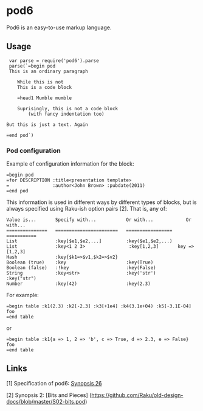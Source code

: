 # pod6

Pod6 is an easy-to-use markup language.

## Usage

```
 var parse = require('pod6').parse
 parse(`=begin pod
 This is an ordinary paragraph

    While this is not
    This is a code block

    =head1 Mumble mumble

    Suprisingly, this is not a code block
        (with fancy indentation too)

But this is just a text. Again

=end pod`)
```

### Pod configuration

Example of configuration information for the block:

```
=begin pod
=for DESCRIPTION :title<presentation template>
=                :author<John Brown> :pubdate(2011)
=end pod
```

This information is used in different ways by different types of blocks,
but is always specified using Raku-ish option pairs [2]. That is, any of:


```
Value is...       Specify with...           Or with...            Or with...
===============   =======================   =================   ===========
List              :key[$e1,$e2,...]         :key($e1,$e2,...)
List              :key<1 2 3>                :key[1,2,3]       key => [1,2,3]
Hash              :key{$k1=>$v1,$k2=>$v2}
Boolean (true)    :key                      :key(True)
Boolean (false)   :!key                     :key(False)
String            :key<str>                 :key('str')         :key("str")
Number            :key(42)                  :key(2.3) 
```

For example:

```
=begin table :k1(2.3) :k2[-2.3] :k3[+1e4] :k4(3.1e+04) :k5[-3.1E-04]
foo
=end table
```
or 

```
=begin table :k1{a => 1, 2 => 'b', c => True, d => 2.3, e => False}
foo
=end table
```

## Links 

[1] Specification of pod6: [Synopsis 26](https://github.com/perl6/specs/blob/master/S26-documentation.pod) 

[2] Synopsis 2: [Bits and Pieces] (https://github.com/Raku/old-design-docs/blob/master/S02-bits.pod)

